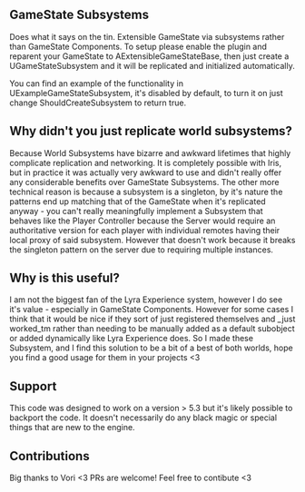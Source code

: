 
## GameState Subsystems

Does what it says on the tin. Extensible GameState via subsystems rather than GameState Components.
To setup please enable the plugin and reparent your GameState to AExtensibleGameStateBase, then just create a UGameStateSubsystem and it will be replicated and initialized automatically.

You can find an example of the functionality in UExampleGameStateSubsystem, it's disabled by default, to turn it on just change ShouldCreateSubsystem to return true.

## Why didn't you just replicate world subsystems?

Because World Subsystems have bizarre and awkward lifetimes that highly complicate replication and networking. It is completely possible with Iris, but in practice it was actually very awkward to use and didn't really offer any considerable benefits over GameState Subsystems. The other more technical reason is because a subsystem is a singleton, by it's nature the patterns end up matching that of the GameState when it's replicated anyway - you can't really meaningfully implement a Subsystem that behaves like the Player Controller because the Server would require an authoritative version for each player with individual remotes having their local proxy of said subsystem. However that doesn't work because it breaks the singleton pattern on the server due to requiring multiple instances.

## Why is this useful?

I am not the biggest fan of the Lyra Experience system, however I do see it's value - especially in GameState Components. However for some cases I think that it would be nice if they sort of just registered themselves and _just worked_tm rather than needing to be manually added as a default subobject or added dynamically like Lyra Experience does. So I made these Subsystem, and I find this solution to be a bit of a best of both worlds, hope you find a good usage for them in your projects <3

## Support

This code was designed to work on a version > 5.3 but it's likely possible to backport the code. It doesn't necessarily do any black magic or special things that are new to the engine.

## Contributions

Big thanks to Vori <3
PRs are welcome! Feel free to contibute <3
